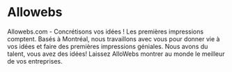 # Allowebs
Allowebs.com - Concrétisons vos idées ! 
Les premières impressions comptent. Basés à Montréal, nous travaillons avec vous pour donner vie à vos idées et faire des premières impressions géniales. 
Nous avons du talent, vous avez des idées! Laissez AlloWebs montrer au monde le meilleur de vos entreprises.
